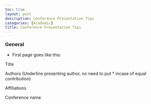```yaml
---
toc: true
layout: post
description: Conference Presentation Tips
categories: [Academic]
title: Conference Presentation Tips
---
```


### General

* First page goes like this:

Title

Authors (Underline presenting author, no need to put * incase of equal contribution)

Affiliations

Conference name